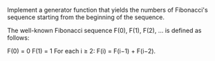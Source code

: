 Implement a generator function that yields the numbers of Fibonacci's sequence starting from the beginning of the sequence.

The well-known Fibonacci sequence F(0), F(1), F(2), … is defined as follows:

F(0) = 0
F(1) = 1
For each i ≥ 2: F(i) = F(i−1) + F(i−2).
